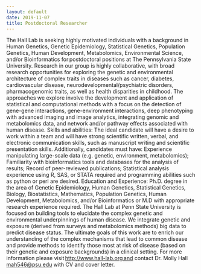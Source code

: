 ```yaml
---
layout: default
date: 2019-11-07
title: Postdoctoral Researcher
---
```


The Hall Lab is seeking highly motivated individuals with a background in Human Genetics, Genetic Epidemiology, Statistical Genetics, Population Genetics, Human Development, Metabolomics, Environmental Science, and/or Bioinformatics for postdoctoral positions at The Pennsylvania State University. Research in our group is highly collaborative, with broad research opportunities for exploring the genetic and environmental architecture of complex traits in diseases such as cancer, diabetes, cardiovascular disease, neurodevelopmental/psychiatric disorders, pharmacogenomic traits, as well as health disparities in childhood. The approaches we explore involve the development and application of statistical and computational methods with a focus on the detection of gene-gene interactions, gene-environment interactions, deep phenotyping with advanced imaging and image analytics, integrating genomic and metabolomics data, and network and/or pathway effects associated with human disease. Skills and abilities: The ideal candidate will have a desire to work within a team and will have strong scientific written, verbal, and electronic communication skills, such as manuscript writing and scientific presentation skills. Additionally, candidates must have: Experience manipulating large-scale data (e.g. genetic, environment, metabolomics); Familiarity with bioinformatics tools and databases for the analysis of results; Record of peer-reviewed publications; Statistical analysis experience using R, SAS, or STATA required and programming abilities such as python or perl are desired. Education and Experience: Ph.D. degree in the area of Genetic Epidemiology, Human Genetics, Statistical Genetics, Biology, Biostatistics, Mathematics, Population Genetics, Human Development, Metabolomics, and/or Bioinformatics or M.D with appropriate research experience required. The Hall Lab at Penn State University is focused on building tools to elucidate the complex genetic and environmental underpinnings of human disease. We integrate genetic and exposure (derived from surveys and metabolomics methods) big data to predict disease status. The ultimate goals of this work are to enrich our understanding of the complex mechanisms that lead to common disease and provide methods to identify those most at risk of disease (based on their genetic and exposure backgrounds) in a clinical setting. For more information please visit http://www.hall-lab.org and contact Dr. Molly Hall mah546@psu.edu with CV and cover letter. 